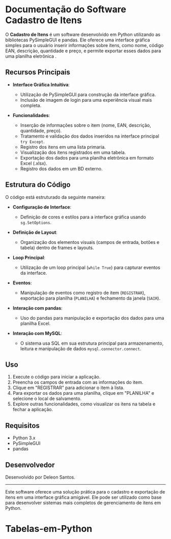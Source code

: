 # Documentação do Software Cadastro de Itens

O **Cadastro de Itens** é um software desenvolvido em Python utilizando as bibliotecas PySimpleGUI e pandas. Ele oferece uma interface gráfica simples para o usuário inserir informações sobre itens, como nome, código EAN, descrição, quantidade e preço, e permite exportar esses dados para uma planilha eletrônica .

## Recursos Principais

- **Interface Gráfica Intuitiva**:
  - Utilização de PySimpleGUI para construção da interface gráfica.
  - Inclusão de imagem de login para uma experiência visual mais completa.

- **Funcionalidades**:
  - Inserção de informações sobre o item (nome, EAN, descrição, quantidade, preço).
  - Tratamento e validação dos dados inseridos na interface principal `try Except`.
  - Registro dos itens em uma lista primaria.
  - Visualização dos itens registrados em uma tabela.
  - Exportação dos dados para uma planilha eletrônica em formato Excel (.xlsx).
  - Registro dos dados em um BD externo.
    
## Estrutura do Código

O código está estruturado da seguinte maneira:

- **Configuração de Interface**:
  - Definição de cores e estilos para a interface gráfica usando `sg.SetOptions`.

- **Definição de Layout**:
  - Organização dos elementos visuais (campos de entrada, botões e tabela) dentro de frames e layouts.

- **Loop Principal**:
  - Utilização de um loop principal (`while True`) para capturar eventos da interface.

- **Eventos**:
  - Manipulação de eventos como registro de item (`REGISTRAR`), exportação para planilha (`PLANILHA`) e fechamento da janela (`SAIR`).

- **Interação com pandas**:
  - Uso do pandas para manipulação e exportação dos dados para uma planilha Excel.

- **Interação com MySQL**:
  - O sistema usa SQL em sua estrutura principal para armazenamento, leitura e manipulação de dados `mysql.connector.connect`.

## Uso

1. Execute o código para iniciar a aplicação.
2. Preencha os campos de entrada com as informações do item.
3. Clique em "REGISTRAR" para adicionar o item à lista.
4. Para exportar os dados para uma planilha, clique em "PLANILHA" e selecione o local de salvamento.
5. Explore outras funcionalidades, como visualizar os itens na tabela e fechar a aplicação.

## Requisitos

- Python 3.x
- PySimpleGUI
- pandas

## Desenvolvedor

Desenvolvido por Deleon Santos.

---

Este software oferece uma solução prática para o cadastro e exportação de itens em uma interface gráfica amigável. Ele pode ser utilizado como base para desenvolver sistemas mais completos de gerenciamento de itens em Python.
# Tabelas-em-Python
